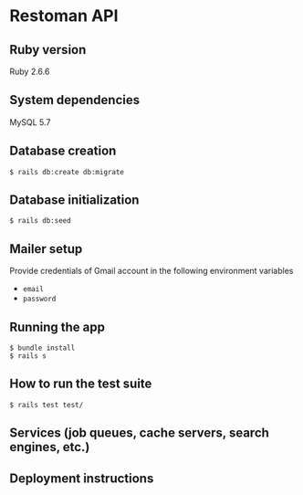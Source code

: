 # Restoman API

## Ruby version
Ruby 2.6.6

## System dependencies
MySQL 5.7

## Database creation
`$ rails db:create db:migrate`

## Database initialization
`$ rails db:seed`

## Mailer setup
Provide credentials of Gmail account in the following environment variables
- `email`
- `password`

## Running the app
```
$ bundle install
$ rails s
```

## How to run the test suite
`$ rails test test/`

## Services (job queues, cache servers, search engines, etc.)

## Deployment instructions
